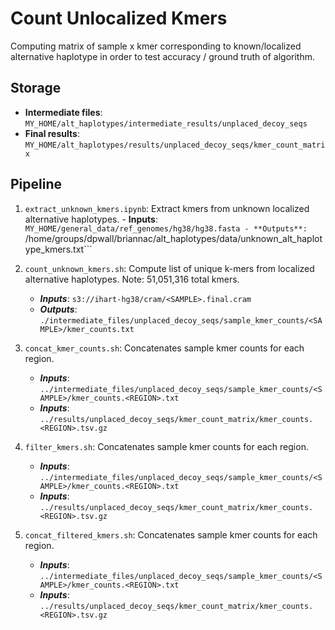 # Count Unlocalized Kmers
Computing matrix of sample x kmer corresponding to known/localized alternative haplotype in order to test accuracy / ground truth of algorithm.

## Storage

- **Intermediate files**: ```MY_HOME/alt_haplotypes/intermediate_results/unplaced_decoy_seqs```
- **Final results**: ```MY_HOME/alt_haplotypes/results/unplaced_decoy_seqs/kmer_count_matrix```

## Pipeline

1.   ```extract_unknown_kmers.ipynb```: Extract kmers from unknown localized alternative haplotypes. 
    - **Inputs**: ```MY_HOME/general_data/ref_genomes/hg38/hg38.fasta
    - **Outputs**: ```/home/groups/dpwall/briannac/alt_haplotypes/data/unknown_alt_haplotype_kmers.txt```

2.  ```count_unknown_kmers.sh```: Compute list of unique k-mers from localized alternative haplotypes. Note: 51,051,316 total kmers. 
    - ***Inputs***: ```s3://ihart-hg38/cram/<SAMPLE>.final.cram```
    - ***Outputs***: ```./intermediate_files/unplaced_decoy_seqs/sample_kmer_counts/<SAMPLE>/kmer_counts.txt```

3.  ```concat_kmer_counts.sh```: Concatenates sample kmer counts for each region.
    - ***Inputs***:  ```../intermediate_files/unplaced_decoy_seqs/sample_kmer_counts/<SAMPLE>/kmer_counts.<REGION>.txt``` 
    - ***Inputs***:  ```../results/unplaced_decoy_seqs/kmer_count_matrix/kmer_counts.<REGION>.tsv.gz```
    
4.  ```filter_kmers.sh```: Concatenates sample kmer counts for each region.
    - ***Inputs***:  ```../intermediate_files/unplaced_decoy_seqs/sample_kmer_counts/<SAMPLE>/kmer_counts.<REGION>.txt``` 
    - ***Inputs***:  ```../results/unplaced_decoy_seqs/kmer_count_matrix/kmer_counts.<REGION>.tsv.gz```
    
5.  ```concat_filtered_kmers.sh```: Concatenates sample kmer counts for each region.
    - ***Inputs***:  ```../intermediate_files/unplaced_decoy_seqs/sample_kmer_counts/<SAMPLE>/kmer_counts.<REGION>.txt``` 
    - ***Inputs***:  ```../results/unplaced_decoy_seqs/kmer_count_matrix/kmer_counts.<REGION>.tsv.gz```